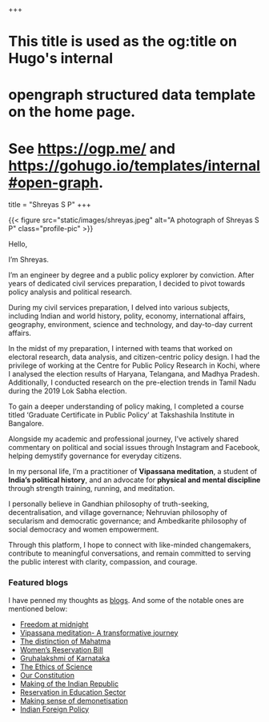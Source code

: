 +++
# This title is used as the og:title on Hugo's internal
# opengraph structured data template on the home page.
# See https://ogp.me/ and https://gohugo.io/templates/internal#open-graph.
title = "Shreyas S P"
+++

<div class="profile-pic-wrapper">
{{< figure
  src="static/images/shreyas.jpeg"
  alt="A photograph of Shreyas S P"
  class="profile-pic"
>}}
</div>

Hello, 

I’m Shreyas. 

I’m an engineer by degree and a public policy explorer by conviction. After
years of dedicated civil services preparation, I decided to pivot towards policy analysis and
political research.

During my civil services preparation, I delved into various subjects, including Indian and world
history, polity, economy, international affairs, geography, environment, science and technology,
and day-to-day current affairs.

In the midst of my preparation, I interned with teams that worked on electoral research, data
analysis, and citizen-centric policy design. I had the privilege of working at the Centre for Public
Policy Research in Kochi, where I analysed the election results of Haryana, Telangana, and
Madhya Pradesh. Additionally, I conducted research on the pre-election trends in Tamil Nadu
during the 2019 Lok Sabha election.

To gain a deeper understanding of policy making, I completed a course titled ‘Graduate
Certificate in Public Policy’ at Takshashila Institute in Bangalore.

Alongside my academic and professional journey, I’ve actively shared commentary on political
and social issues through Instagram and Facebook, helping demystify governance for everyday
citizens.

In my personal life, I’m a practitioner of **Vipassana meditation**, a student of **India’s political
history**, and an advocate for **physical and mental discipline** through strength training, running,
and meditation.

I personally believe in Gandhian philosophy of truth-seeking, decentralisation, and village
governance; Nehruvian philosophy of secularism and democratic governance; and Ambedkarite
philosophy of social democracy and women empowerment.

Through this platform, I hope to connect with like-minded changemakers, contribute to
meaningful conversations, and remain committed to serving the public interest with clarity,
compassion, and courage.

### Featured blogs
I have penned my thoughts as [blogs](blogs). And some of the notable ones are mentioned below:
* [Freedom at midnight](blogs/Freedom-At-Midnight)
* [Vipassana meditation- A transformative journey](blogs/Vipassana-A-transformative-journey)
* [The distinction of Mahatma](blogs/The-distinction-of-Mahatma)
* [Women’s Reservation Bill](blogs/Women-Reservation-Bill)
* [Gruhalakshmi of Karnataka](blogs/Gruhalakshmi-of-Karnataka)
* [The Ethics of Science](blogs/the-ethics-of-science)
* [Our Constitution](blogs/Our-constitution)
* [Making of the Indian Republic](blogs/Making-of-the-Indian-Republic)
* [Reservation in Education Sector](blogs/Reservation-in-Education-Sector)
* [Making sense of demonetisation](blogs/Making-sense-of-demonetisation)
* [Indian Foreign Policy](blogs/Indian-Foreign-Policy)
